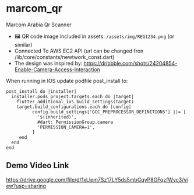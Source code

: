 # marcom_qr

Marcom Arabia Qr Scanner

- 🖼️ QR code image included in assets: `/assets/img/REG1234.png` (or similar)
- Connected To AWS EC2 API (url can be changed fron /lib/core/constants/newtwork_const.dart)
- The design was inspired by: https://dribbble.com/shots/24204854-Enable-Camera-Access-Interaction

When running in IOS update podfile post_install to:

```
post_install do |installer|
  installer.pods_project.targets.each do |target|
    flutter_additional_ios_build_settings(target)
    target.build_configurations.each do |config|
          config.build_settings['GCC_PREPROCESSOR_DEFINITIONS'] ||= [
            '$(inherited)',
            #dart: PermissionGroup.camera
            'PERMISSION_CAMERA=1',
          ]
     end
  end
end
```

## Demo Video Link
https://drive.google.com/file/d/1xLlem7Sz17LY5ds5mbGqyP8GFqzfWyc3/view?usp=sharing
